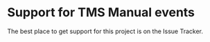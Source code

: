 # Support for TMS Manual events

The best place to get support for this project is on the Issue Tracker.
